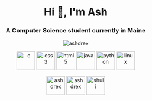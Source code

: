 <h1 align="center">Hi 👋, I'm Ash</h1>
<h3 align="center">A Computer Science student currently in Maine</h3>

<p align="center"> <img src="https://komarev.com/ghpvc/?username=ashdrex" alt="ashdrex" /> </p>

<p align="center"><img src="https://devicons.github.io/devicon/devicon.git/icons/c/c-original.svg" alt="c" width="50" height="50"/> <img src="https://devicons.github.io/devicon/devicon.git/icons/css3/css3-original-wordmark.svg" alt="css3" width="50" height="50"/> <img src="https://devicons.github.io/devicon/devicon.git/icons/html5/html5-original-wordmark.svg" alt="html5" width="50" height="50"/> <img src="https://devicons.github.io/devicon/devicon.git/icons/java/java-original-wordmark.svg" alt="java" width="50" height="50"/> <img src="https://devicons.github.io/devicon/devicon.git/icons/python/python-original-wordmark.svg" alt="python" width="50" height="50"/> <img src="https://devicons.github.io/devicon/devicon.git/icons/linux/linux-original.svg" alt="linux" width="50" height="50"/></p><p align="center">
<a href="https://linkedin.com/in/ashdrex" target="blank"><img align="center" src="https://cdn.jsdelivr.net/npm/simple-icons@3.0.1/icons/linkedin.svg" alt="ashdrex" height="50" width="50" /></a>
<a href="https://fb.com/ashdrex" target="blank"><img align="center" src="https://cdn.jsdelivr.net/npm/simple-icons@3.0.1/icons/facebook.svg" alt="ashdrex" height="50" width="50" /></a>
<a href="https://instagram.com/shuli" target="blank"><img align="center" src="https://cdn.jsdelivr.net/npm/simple-icons@3.0.1/icons/instagram.svg" alt="shuli" height="50" width="50" /></a>
</p>
